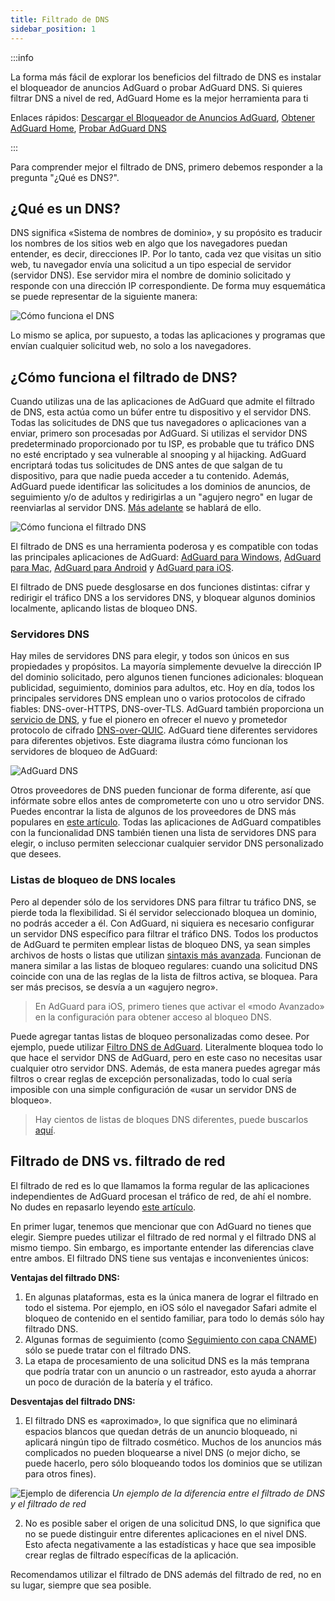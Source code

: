 ```yaml
---
title: Filtrado de DNS
sidebar_position: 1
---
```


:::info

La forma más fácil de explorar los beneficios del filtrado de DNS es instalar el bloqueador de anuncios AdGuard o probar AdGuard DNS. Si quieres filtrar DNS a nivel de red, AdGuard Home es la mejor herramienta para ti

Enlaces rápidos: [Descargar el Bloqueador de Anuncios AdGuard](https://adguard.com/download.html?auto=true&utm_source=kb_dns), [Obtener AdGuard Home](https://github.com/AdguardTeam/AdGuardHome#getting-started), [Probar AdGuard DNS](https://adguard-dns.io/dashboard/)

:::

Para comprender mejor el filtrado de DNS, primero debemos responder a la pregunta "¿Qué es DNS?".

## ¿Qué es un DNS?

DNS significa «Sistema de nombres de dominio», y su propósito es traducir los nombres de los sitios web en algo que los navegadores puedan entender, es decir, direcciones IP. Por lo tanto, cada vez que visitas un sitio web, tu navegador envía una solicitud a un tipo especial de servidor (servidor DNS). Ese servidor mira el nombre de dominio solicitado y responde con una dirección IP correspondiente. De forma muy esquemática se puede representar de la siguiente manera:

![Cómo funciona el DNS](https://cdn.adtidy.org/public/Adguard/kb/DNS_filtering/how_dns_works_en.png)

Lo mismo se aplica, por supuesto, a todas las aplicaciones y programas que envían cualquier solicitud web, no solo a los navegadores.

## ¿Cómo funciona el filtrado de DNS?

Cuando utilizas una de las aplicaciones de AdGuard que admite el filtrado de DNS, esta actúa como un búfer entre tu dispositivo y el servidor DNS. Todas las solicitudes de DNS que tus navegadores o aplicaciones van a enviar, primero son procesadas por AdGuard. Si utilizas el servidor DNS predeterminado proporcionado por tu ISP, es probable que tu tráfico DNS no esté encriptado y sea vulnerable al snooping y al hijacking. AdGuard encriptará todas tus solicitudes de DNS antes de que salgan de tu dispositivo, para que nadie pueda acceder a tu contenido. Además, AdGuard puede identificar las solicitudes a los dominios de anuncios, de seguimiento y/o de adultos y redirigirlas a un "agujero negro" en lugar de reenviarlas al servidor DNS. [Más adelante](#local-dns-blocklists) se hablará de ello.

![Cómo funciona el filtrado DNS](https://cdn.adtidy.org/public/Adguard/kb/DNS_filtering/how_dns_filtering_works_en.png)

El filtrado de DNS es una herramienta poderosa y es compatible con todas las principales aplicaciones de AdGuard: [AdGuard para Windows](https://adguard.com/adguard-windows/overview.html), [AdGuard para Mac](https://adguard.com/adguard-mac/overview.html), [AdGuard para Android](https://adguard.com/adguard-android/overview.html) y [AdGuard para iOS](https://adguard.com/adguard-ios/overview.html).

El filtrado de DNS puede desglosarse en dos funciones distintas: cifrar y redirigir el tráfico DNS a los servidores DNS, y bloquear algunos dominios localmente, aplicando listas de bloqueo DNS.

### Servidores DNS

Hay miles de servidores DNS para elegir, y todos son únicos en sus propiedades y propósitos. La mayoría simplemente devuelve la dirección IP del dominio solicitado, pero algunos tienen funciones adicionales: bloquean publicidad, seguimiento, dominios para adultos, etc. Hoy en día, todos los principales servidores DNS emplean uno o varios protocolos de cifrado fiables: DNS-over-HTTPS, DNS-over-TLS. AdGuard también proporciona un [servicio de DNS](https://adguard-dns.io/), y fue el pionero en ofrecer el nuevo y prometedor protocolo de cifrado [DNS-over-QUIC](https://adguard.com/blog/dns-over-quic.html). AdGuard tiene diferentes servidores para diferentes objetivos. Este diagrama ilustra cómo funcionan los servidores de bloqueo de AdGuard:

![AdGuard DNS](https://cdn.adtidy.org/public/Adguard/kb/DNS_filtering/adguard_dns_en.jpg)

Otros proveedores de DNS pueden funcionar de forma diferente, así que infórmate sobre ellos antes de comprometerte con uno u otro servidor DNS. Puedes encontrar la lista de algunos de los proveedores de DNS más populares en [este artículo](dns-providers.md). Todas las aplicaciones de AdGuard compatibles con la funcionalidad DNS también tienen una lista de servidores DNS para elegir, o incluso permiten seleccionar cualquier servidor DNS personalizado que desees.

### Listas de bloqueo de DNS locales

Pero al depender sólo de los servidores DNS para filtrar tu tráfico DNS, se pierde toda la flexibilidad. Si él servidor seleccionado bloquea un dominio, no podrás acceder a él. Con AdGuard, ni siquiera es necesario configurar un servidor DNS específico para filtrar el tráfico DNS. Todos los productos de AdGuard te permiten emplear listas de bloqueo DNS, ya sean simples archivos de hosts o listas que utilizan [sintaxis más avanzada](dns-filtering-syntax.md). Funcionan de manera similar a las listas de bloqueo regulares: cuando una solicitud DNS coincide con una de las reglas de la lista de filtros activa, se bloquea. Para ser más precisos, se desvía a un «agujero negro».
> En AdGuard para iOS, primero tienes que activar el «modo Avanzado» en la configuración para obtener acceso al bloqueo DNS.

Puede agregar tantas listas de bloqueo personalizadas como desee. Por ejemplo, puede utilizar [Filtro DNS de AdGuard](https://github.com/AdguardTeam/AdGuardSDNSFilter). Literalmente bloquea todo lo que hace el servidor DNS de AdGuard, pero en este caso no necesitas usar cualquier otro servidor DNS. Además, de esta manera puedes agregar más filtros o crear reglas de excepción personalizadas, todo lo cual sería imposible con una simple configuración de «usar un servidor DNS de bloqueo».
> Hay cientos de listas de bloques DNS diferentes, puede buscarlos [aquí](https://filterlists.com/).

## Filtrado de DNS vs. filtrado de red

El filtrado de red es lo que llamamos la forma regular de las aplicaciones independientes de AdGuard procesan el tráfico de red, de ahí el nombre. No dudes en repasarlo leyendo [este artículo](https://adguard.com/kb/general/ad-filtering/how-ad-blocking-works/).

En primer lugar, tenemos que mencionar que con AdGuard no tienes que elegir. Siempre puedes utilizar el filtrado de red normal y el filtrado DNS al mismo tiempo. Sin embargo, es importante entender las diferencias clave entre ambos. El filtrado DNS tiene sus ventajas e inconvenientes únicos:

**Ventajas del filtrado DNS:**

1. En algunas plataformas, esta es la única manera de lograr el filtrado en todo el sistema. Por ejemplo, en iOS sólo el navegador Safari admite el bloqueo de contenido en el sentido familiar, para todo lo demás sólo hay filtrado DNS.
2. Algunas formas de seguimiento (como [Seguimiento con capa CNAME](https://adguard.com/blog/cname-tracking.html)) sólo se puede tratar con el filtrado DNS.
3. La etapa de procesamiento de una solicitud DNS es la más temprana que podría tratar con un anuncio o un rastreador, esto ayuda a ahorrar un poco de duración de la batería y el tráfico.

**Desventajas del filtrado DNS:**

1. El filtrado DNS es «aproximado», lo que significa que no eliminará espacios blancos que quedan detrás de un anuncio bloqueado, ni aplicará ningún tipo de filtrado cosmético. Muchos de los anuncios más complicados no pueden bloquearse a nivel DNS (o mejor dicho, se puede hacerlo, pero sólo bloqueando todos los dominios que se utilizan para otros fines).

![Ejemplo de diferencia](https://cdn.adtidy.org/public/Adguard/kb/DNS_filtering/dns_diff.jpg) *Un ejemplo de la diferencia entre el filtrado de DNS y el filtrado de red*

2. No es posible saber el origen de una solicitud DNS, lo que significa que no se puede distinguir entre diferentes aplicaciones en el nivel DNS. Esto afecta negativamente a las estadísticas y hace que sea imposible crear reglas de filtrado específicas de la aplicación.

Recomendamos utilizar el filtrado de DNS además del filtrado de red, no en su lugar, siempre que sea posible.
